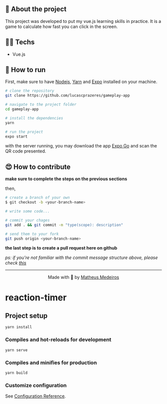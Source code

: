 

## 🤯 About the project

This project was developed to put my vue.js learning skills in practice. It is a game to calculate how fast you can click in the screen.


## 👨‍💻 Techs

- Vue.js

## 🚀 How to run

First, make sure to have [Nodejs](https://nodejs.org/en/), [Yarn](https://yarnpkg.com/) and [Expo](https://docs.expo.io/) installed on your machine.

```bash
# clone the repository
git clone https://github.com/lucascprazeres/gameplay-app

# navigate to the project folder
cd gameplay-app

# install the dependencies
yarn

# run the project
expo start
```

with the server running, you may download the app [Expo Go](https://expo.io/client) and scan the QR code presented.

## 😍 How to contribute

**make sure to complete the steps on the previous sections**

then,

```bash
# create a branch of your own
$ git checkout -b <your-branch-name>

# write some code...

# commit your chages
git add . && git commit -m "type(scope): description"

# send them to your fork
git push origin <your-branch-name>
```

**the last step is to create a pull request here on github**

*ps: if you're not familiar with the commit message structure above, please check [this](https://gist.github.com/joshbuchea/6f47e86d2510bce28f8e7f42ae84c716)*

---

<div align=center>
  Made with 💜 by <a href="https://www.linkedin.com/in/matheus-cardoso-de-medeiros-8a3a84116//">Matheus Medeiros</a>
</div>


# reaction-timer

## Project setup
```
yarn install
```

### Compiles and hot-reloads for development
```
yarn serve
```

### Compiles and minifies for production
```
yarn build
```

### Customize configuration
See [Configuration Reference](https://cli.vuejs.org/config/).
